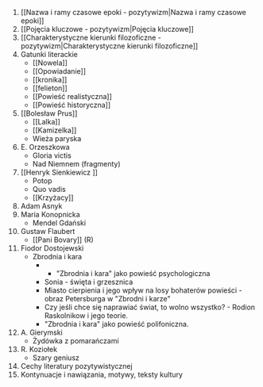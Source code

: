 1. [[Nazwa i ramy czasowe epoki - pozytywizm|Nazwa i ramy czasowe epoki]]
2. [[Pojęcia kluczowe - pozytywizm|Pojęcia kluczowe]]
3. [[Charakterystyczne kierunki filozoficzne - pozytywizm|Charakterystyczne kierunki filozoficzne]]
4. Gatunki literackie
	- [[Nowela]]
	- [[Opowiadanie]]
	- [[kronika]]
	- [[felieton]]
	- [[Powieść realistyczna]]
	- [[Powieść historyczna]]
5. [[Bolesław Prus]]
	- [[Lalka]]
	- [[Kamizelka]]
	- Wieża paryska
6. E. Orzeszkowa
	- Gloria victis
	- Nad Niemnem (fragmenty)
7. [[Henryk Sienkiewicz ]]
	- Potop
	- Quo vadis 
	- [[Krzyżacy]]
8. Adam Asnyk
9. Maria Konopnicka
	- Mendel Gdański
10. Gustaw Flaubert
	- [[Pani Bovary]] (R)
11. Fiodor Dostojewski
	- Zbrodnia i kara
		- - "Zbrodnia i kara" jako powieść psychologiczna
		- Sonia - święta i grzesznica
		- Miasto cierpienia i jego wpływ na losy bohaterów powieści - obraz Petersburga w "Zbrodni i karze"
		- Czy jeśli chce się naprawiać świat, to wolno wszystko? - Rodion Raskolnikow i jego teorie.
		- "Zbrodnia i kara" jako powieść polifoniczna.
12. A. Gierymski
	- Żydówka z pomarańczami
13. R. Koziołek
	- Szary geniusz
14. Cechy literatury pozytywistycznej
15. Kontynuacje i nawiązania, motywy, teksty kultury
